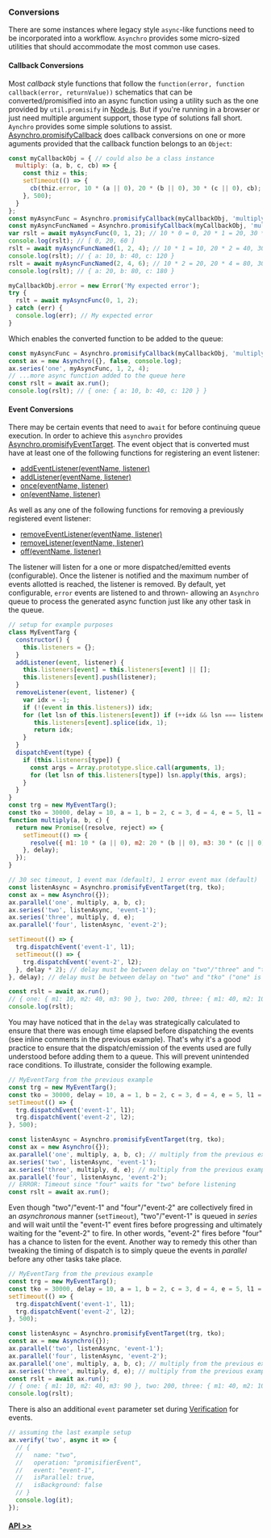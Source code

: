 ### Conversions
There are some instances where legacy style `async`-like functions need to be incorporated into a workflow. `Asynchro` provides some micro-sized utilities that should accommodate the most common use cases.

#### Callback Conversions
Most _callback_ style functions that follow the `function(error, function callback(error, returnValue))` schematics that can be converted/promisified into an async function using a utility such as the one provided by `util.promisify` in [Node.js](https://nodejs.org). But if you're running in a browser or just need multiple argument support, those type of solutions fall short. `Aynchro` provides some simple solutions to assist. [Asynchro.promisifyCallback](Asynchro.html#promisifyCallback) does callback conversions on one or more aguments provided that the callback function belongs to an `Object`:
```js
const myCallbackObj = { // could also be a class instance
  multiply: (a, b, c, cb) => {
    const thiz = this;
    setTimeout(() => {
      cb(thiz.error, 10 * (a || 0), 20 * (b || 0), 30 * (c || 0), cb);
    }, 500);
  }
};
const myAsyncFunc = Asynchro.promisifyCallback(myCallbackObj, 'multiply');
const myAsyncFuncNamed = Asynchro.promisifyCallback(myCallbackObj, 'multiply', [ 'a', 'b', 'c' ]);
var rslt = await myAsyncFunc(0, 1, 2); // 10 * 0 = 0, 20 * 1 = 20, 30 * 2 = 60
console.log(rslt); // [ 0, 20, 60 ]
rslt = await myAsyncFuncNamed(1, 2, 4); // 10 * 1 = 10, 20 * 2 = 40, 30 * 4 = 120
console.log(rslt); // { a: 10, b: 40, c: 120 }
rslt = await myAsyncFuncNamed(2, 4, 6); // 10 * 2 = 20, 20 * 4 = 80, 30 * 6 = 180
console.log(rslt); // { a: 20, b: 80, c: 180 }

myCallbackObj.error = new Error('My expected error');
try {
  rslt = await myAsyncFunc(0, 1, 2);
} catch (err) {
  console.log(err); // My expected error
}
```
Which enables the converted function to be added to the queue:
```js
const myAsyncFunc = Asynchro.promisifyCallback(myCallbackObj, 'multiply', [ 'a', 'b', 'c' ]);
const ax = new Asynchro({}, false, console.log);
ax.series('one', myAsyncFunc, 1, 2, 4);
// ...more async function added to the queue here
const rslt = await ax.run();
console.log(rslt); // { one: { a: 10, b: 40, c: 120 } }
```

#### Event Conversions
There may be certain events that need to `await` for before continuing queue execution. In order to achieve this `asynchro` provides [Asynchro.promisifyEventTarget](Asynchro.html#promisifyEventTarget). The event object that is converted must have at least one of the following functions for registering an event listener:
- [addEventListener(eventName, listener)](https://developer.mozilla.org/en-US/docs/Web/API/MediaQueryList/addListener)
- [addListener(eventName, listener)](https://nodejs.org/api/events.html#events_emitter_addlistener_eventname_listener)
- [once(eventName, listener)](https://nodejs.org/api/events.html#events_emitter_once_eventname_listener)
- [on(eventName, listener)](https://nodejs.org/api/events.html#events_emitter_on_eventname_listener)

As well as any one of the following functions for removing a previously registered event listener:
- [removeEventListener(eventName, listener)](https://developer.mozilla.org/en-US/docs/Web/API/EventTarget/removeEventListener)
- [removeListener(eventName, listener)](https://nodejs.org/api/events.html#events_emitter_removelistener_eventname_listener)
- [off(eventName, listener)](https://nodejs.org/api/events.html#events_emitter_off_eventname_listener)

The listener will listen for a one or more dispatched/emitted events (configurable). Once the listener is notified and the maximum number of events allotted is reached, the listener is removed. By default, yet configurable, `error` events are listened to and thrown- allowing an `Asynchro` queue to process the generated async function just like any other task in the queue.
```js
// setup for example purposes
class MyEventTarg {
  constructor() {
    this.listeners = {};
  }
  addListener(event, listener) {
    this.listeners[event] = this.listeners[event] || [];
    this.listeners[event].push(listener);
  }
  removeListener(event, listener) {
    var idx = -1;
    if (!(event in this.listeners)) idx;
    for (let lsn of this.listeners[event]) if (++idx && lsn === listener) {
       this.listeners[event].splice(idx, 1);
       return idx;
    }
  }
  dispatchEvent(type) {
    if (this.listeners[type]) {
      const args = Array.prototype.slice.call(arguments, 1);
      for (let lsn of this.listeners[type]) lsn.apply(this, args);
    }
  }
}
const trg = new MyEventTarg();
const tko = 30000, delay = 10, a = 1, b = 2, c = 3, d = 4, e = 5, l1 = 200, l2 = 300;
function multiply(a, b, c) {
  return new Promise((resolve, reject) => {
    setTimeout(() => {
      resolve({ m1: 10 * (a || 0), m2: 20 * (b || 0), m3: 30 * (c || 0) });
    }, delay);
  });
}

// 30 sec timeout, 1 event max (default), 1 error event max (default)
const listenAsync = Asynchro.promisifyEventTarget(trg, tko);
const ax = new Asynchro({});
ax.parallel('one', multiply, a, b, c);
ax.series('two', listenAsync, 'event-1');
ax.series('three', multiply, d, e);
ax.parallel('four', listenAsync, 'event-2');

setTimeout(() => {
  trg.dispatchEvent('event-1', l1);
  setTimeout(() => {
    trg.dispatchEvent('event-2', l2);
  }, delay * 2); // delay must be between delay on "two"/"three" and "tko"
}, delay); // delay must be between delay on "two" and "tko" ("one" is in parallel)

const rslt = await ax.run();
// { one: { m1: 10, m2: 40, m3: 90 }, two: 200, three: { m1: 40, m2: 100, m3: 0 }, four: 300 }
console.log(rslt);
```
You may have noticed that in the `delay` was strategically calculated to ensure that there was enough time elapsed before dispatching the events (see inline comments in the previous example). That's why it's a good practice to ensure that the dispatch/emission of the events used are fully understood before adding them to a queue. This will prevent unintended race conditions. To illustrate, consider the following example.
```js
// MyEventTarg from the previous example
const trg = new MyEventTarg();
const tko = 30000, delay = 10, a = 1, b = 2, c = 3, d = 4, e = 5, l1 = 200, l2 = 300;
setTimeout(() => {
  trg.dispatchEvent('event-1', l1);
  trg.dispatchEvent('event-2', l2);
}, 500);

const listenAsync = Asynchro.promisifyEventTarget(trg, tko);
const ax = new Asynchro({});
ax.parallel('one', multiply, a, b, c); // multiply from the previous example
ax.series('two', listenAsync, 'event-1');
ax.series('three', multiply, d, e); // multiply from the previous example
ax.parallel('four', listenAsync, 'event-2');
// ERROR: Timeout since "four" waits for "two" before listening
const rslt = await ax.run();
```
Even though "two"/"event-1" and "four"/"event-2" are collectively fired in an _asynchronous_ manner (`setTimeout`), "two"/"event-1" is queued in _series_ and will wait until the "event-1" event fires before progressing and ultimately waiting for the "event-2" to fire. In other words, "event-2" fires before "four" has a chance to listen for the event. Another way to remedy this other than tweaking the timing of dispatch is to simply queue the events in _parallel_ before any other tasks take place.
```js
// MyEventTarg from the previous example
const trg = new MyEventTarg();
const tko = 30000, delay = 10, a = 1, b = 2, c = 3, d = 4, e = 5, l1 = 200, l2 = 300;
setTimeout(() => {
  trg.dispatchEvent('event-1', l1);
  trg.dispatchEvent('event-2', l2);
}, 500);

const listenAsync = Asynchro.promisifyEventTarget(trg, tko);
const ax = new Asynchro({});
ax.parallel('two', listenAsync, 'event-1');
ax.parallel('four', listenAsync, 'event-2');
ax.parallel('one', multiply, a, b, c); // multiply from the previous example
ax.series('three', multiply, d, e); // multiply from the previous example
const rslt = await ax.run();
// { one: { m1: 10, m2: 40, m3: 90 }, two: 200, three: { m1: 40, m2: 100, m3: 0 }, four: 300 }
console.log(rslt);
```
There is also an additional `event` parameter set during [Verification](tutorial-2-verification.html) for events.
```js
// assuming the last example setup
ax.verify('two', async it => {
  // {
  //   name: "two",
  //   operation: "promisifierEvent",
  //   event: "event-1",
  //   isParallel: true,
  //   isBackground: false
  // }
  console.log(it);
});
```

#### [API >>](Asynchro.html)